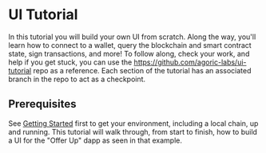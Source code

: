 

UI Tutorial [​](#ui-tutorial)
=============================

In this tutorial you will build your own UI from scratch. Along the way, you'll learn how to connect to a wallet, query the blockchain and smart contract state, sign transactions, and more! To follow along, check your work, and help if you get stuck, you can use the <https://github.com/agoric-labs/ui-tutorial> repo as a reference. Each section of the tutorial has an associated branch in the repo to act as a checkpoint.

Prerequisites [​](#prerequisites)
---------------------------------

See [Getting Started](./../../getting-started/) first to get your environment, including a local chain, up and running. This tutorial will walk through, from start to finish, how to build a UI for the "Offer Up" dapp as seen in that example.

